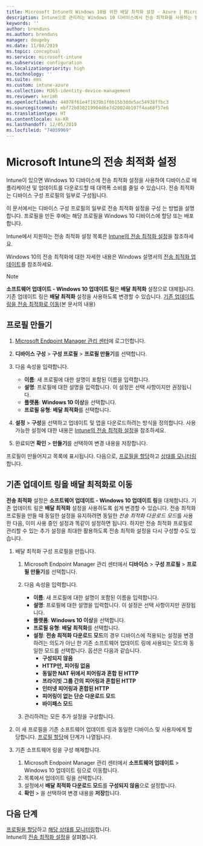```yaml
---
title: Microsoft Intune의 Windows 10을 위한 배달 최적화 설정 - Azure | Microsoft Docs
description: Intune으로 관리하는 Windows 10 디바이스에서 전송 최적화를 사용하는 방법을 구성합니다. Intune에서 디바이스 구성 프로필을 만들어 인터넷을 통해 업데이트를 설치합니다. 또한 기존 업데이트 링을 배달 최적화 프로필로 바꾸는 방법을 참조하세요.
keywords: ''
author: brenduns
ms.author: brenduns
manager: dougeby
ms.date: 11/04/2019
ms.topic: conceptual
ms.service: microsoft-intune
ms.subservice: configuration
ms.localizationpriority: high
ms.technology: ''
ms.suite: ems
ms.custom: intune-azure
ms.collection: M365-identity-device-management
ms.reviewer: kerimh
ms.openlocfilehash: 44078f61e4f1939b1f0b15b3dde5ac54938ffbc3
ms.sourcegitcommit: ebf72b038219904d6e7d20024b107f4aa68f57e6
ms.translationtype: HT
ms.contentlocale: ko-KR
ms.lasthandoff: 12/05/2019
ms.locfileid: "74059969"
---
```

# <a name="delivery-optimization-settings-in-microsoft-intune"></a>Microsoft Intune의 전송 최적화 설정

Intune이 있으면 Windows 10 디바이스에 전송 최적화 설정을 사용하여 디바이스로 애플리케이션 및 업데이트를 다운로드할 때 대역폭 소비를 줄일 수 있습니다. 전송 최적화는 디바이스 구성 프로필의 일부로 구성됩니다.  

이 문서에서는 디바이스 구성 프로필의 일부로 전송 최적화 설정을 구성 는 방법을 설명합니다. 프로필을 만든 후에는 해당 프로필을 Windows 10 디바이스에 할당 또는 배포합니다. 

Intune에서 지원하는 전송 최적화 설정 목록은 [Intune의 전송 최적화 설정](../delivery-optimization-settings.md)을 참조하세요.  

Windows 10의 전송 최적화에 대한 자세한 내용은 Windows 설명서의 [전송 최적화 업데이트](https://docs.microsoft.com/windows/deployment/update/waas-delivery-optimization)를 참조하세요.  

> [!NOTE]
> **소프트웨어 업데이트 - Windows 10 업데이트 링**은 **배달 최적화** 설정으로 대체됩니다. 기존 업데이트 링은 **배달 최적화** 설정을 사용하도록 변경할 수 있습니다. [기존 업데이트 링을 전송 최적화로 이동](#move-existing-update-rings-to-delivery-optimization)(본 문서의 내용)

## <a name="create-the-profile"></a>프로필 만들기

1. [Microsoft Endpoint Manager 관리 센터](https://go.microsoft.com/fwlink/?linkid=2109431)에 로그인합니다.

2. **디바이스 구성** > **구성 프로필** > **프로필 만들기**를 선택합니다.

3. 다음 속성을 입력합니다.

    - **이름**: 새 프로필에 대한 설명이 포함된 이름을 입력합니다.
    - **설명**: 프로필에 대한 설명을 입력합니다. 이 설정은 선택 사항이지만 권장됩니다.
    - **플랫폼**: **Windows 10 이상**을 선택합니다.
    - **프로필 유형**: **배달 최적화**를 선택합니다.

4. **설정** > **구성**을 선택하고 업데이트 및 앱을 다운로드하려는 방식을 정의합니다. 사용 가능한 설정에 대한 내용은 [Intune의 전송 최적화 설정](../delivery-optimization-settings.md)을 참조하세요.

5. 완료되면 **확인** > **만들기**를 선택하여 변경 내용을 저장합니다.

프로필이 만들어지고 목록에 표시됩니다. 다음으로, [프로필을 할당](device-profile-assign.md)하고 [상태를 모니터링](device-profile-monitor.md)합니다.

## <a name="move-existing-update-rings-to-delivery-optimization"></a>기존 업데이트 링을 배달 최적화로 이동

**전송 최적화** 설정은 **소프트웨어 업데이트 - Windows 10 업데이트 링**을 대체합니다. 기존 업데이트 링은 **배달 최적화** 설정을 사용하도록 쉽게 변경할 수 있습니다. 전송 최적화 프로필을 만들 때 동일한 설정을 유지하려면 동일한 *전송 최적화 다운로드 모드*를 사용한 다음, 이미 사용 중인 설정과 똑같이 설정하면 됩니다. 하지만 전송 최적화 프로필로 관리할 수 있는 추가 설정을 최대한 활용하도록 전송 최적화 설정을 다시 구성할 수도 있습니다.

1. 배달 최적화 구성 프로필을 만듭니다.

    1. Microsoft Endpoint Manager 관리 센터에서 **디바이스** > **구성 프로필** > **프로필 만들기**를 선택합니다.
    2. 다음 속성을 입력합니다.

        - **이름**: 새 프로필에 대한 설명이 포함된 이름을 입력합니다.
        - **설명**: 프로필에 대한 설명을 입력합니다. 이 설정은 선택 사항이지만 권장됩니다.
        - **플랫폼**: **Windows 10 이상**을 선택합니다.
        - **프로필 유형**: **배달 최적화**를 선택합니다.
        - **설정**: **전송 최적화 다운로드 모드**의 경우 디바이스에 적용되는 설정을 변경하려는 의도가 아닌 한 기존 소프트웨어 업데이트 링에 사용되는 모드와 동일한 모드를 선택합니다. 옵션은 다음과 같습니다.
            - **구성되지 않음**
            - **HTTP만, 피어링 없음**
            - **동일한 NAT 뒤에서 피어링과 혼합 된 HTTP**
            - **프라이빗 그룹 간의 피어링과 혼합된 HTTP**
            - **인터넷 피어링과 혼합된 HTTP**
            - **피어링이 없는 단순 다운로드 모드**
            - **바이패스 모드**
    3. 관리하려는 모든 추가 설정을 구성합니다.

2. 이 새 프로필을 기존 소프트웨어 업데이트 링과 동일한 디바이스 및 사용자에게 할당합니다. [프로필 할당](device-profile-assign.md)에 단계가 나열됩니다.

3. 기존 소프트웨어 링을 구성 해제합니다.
    1. Microsoft Endpoint Manager 관리 센터에서 **소프트웨어 업데이트** > Windows 10 업데이트 링으로 이동합니다.
    2. 목록에서 업데이트 링을 선택합니다.
    3. 설정에서 **배달 최적화 다운로드 모드**를 **구성되지 않음**으로 설정합니다.
    4. **확인** > 을 선택하여 변경 내용을 **저장**합니다.

## <a name="next-steps"></a>다음 단계

[프로필을 할당](device-profile-assign.md)하고 [해당 상태를 모니터링](device-profile-monitor.md)합니다.  
Intune의 [전송 최적화 설정](../delivery-optimization-settings.md)을 살펴봅니다.

